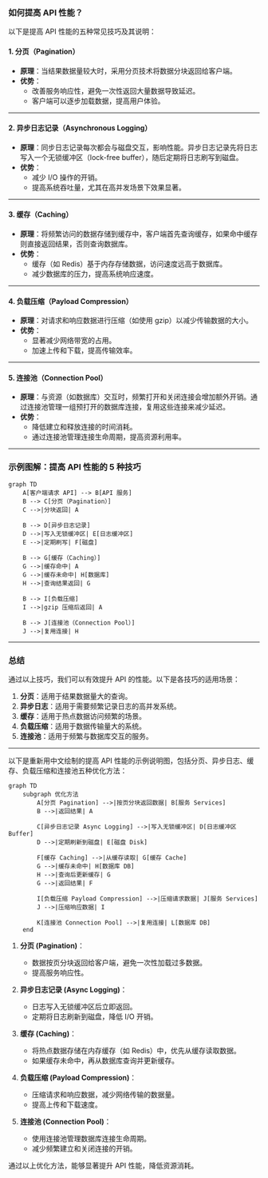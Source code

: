 ### 如何提高 API 性能？

以下是提高 API 性能的五种常见技巧及其说明：

#### 1. **分页（Pagination）**
- **原理**：当结果数据量较大时，采用分页技术将数据分块返回给客户端。
- **优势**：
  - 改善服务响应性，避免一次性返回大量数据导致延迟。
  - 客户端可以逐步加载数据，提高用户体验。
  
---

#### 2. **异步日志记录（Asynchronous Logging）**
- **原理**：同步日志记录每次都会与磁盘交互，影响性能。异步日志记录先将日志写入一个无锁缓冲区（lock-free buffer），随后定期将日志刷写到磁盘。
- **优势**：
  - 减少 I/O 操作的开销。
  - 提高系统吞吐量，尤其在高并发场景下效果显著。

---

#### 3. **缓存（Caching）**
- **原理**：将频繁访问的数据存储到缓存中，客户端首先查询缓存，如果命中缓存则直接返回结果，否则查询数据库。
- **优势**：
  - 缓存（如 Redis）基于内存存储数据，访问速度远高于数据库。
  - 减少数据库的压力，提高系统响应速度。

---

#### 4. **负载压缩（Payload Compression）**
- **原理**：对请求和响应数据进行压缩（如使用 gzip）以减少传输数据的大小。
- **优势**：
  - 显著减少网络带宽的占用。
  - 加速上传和下载，提高传输效率。

---

#### 5. **连接池（Connection Pool）**
- **原理**：与资源（如数据库）交互时，频繁打开和关闭连接会增加额外开销。通过连接池管理一组预打开的数据库连接，复用这些连接来减少延迟。
- **优势**：
  - 降低建立和释放连接的时间消耗。
  - 通过连接池管理连接生命周期，提高资源利用率。

---

### **示例图解：提高 API 性能的 5 种技巧**

```mermaid
graph TD
    A[客户端请求 API] --> B[API 服务]
    B --> C[分页（Pagination）]
    C -->|分块返回| A
    
    B --> D[异步日志记录]
    D -->|写入无锁缓冲区| E[日志缓冲区]
    E -->|定期刷写| F[磁盘]
    
    B --> G[缓存（Caching）]
    G -->|缓存命中| A
    G -->|缓存未命中| H[数据库]
    H -->|查询结果返回| G
    
    B --> I[负载压缩]
    I -->|gzip 压缩后返回| A
    
    B --> J[连接池（Connection Pool）]
    J -->|复用连接| H
```

---

### 总结

通过以上技巧，我们可以有效提升 API 的性能。以下是各技巧的适用场景：
1. **分页**：适用于结果数据量大的查询。
2. **异步日志**：适用于需要频繁记录日志的高并发系统。
3. **缓存**：适用于热点数据访问频繁的场景。
4. **负载压缩**：适用于数据传输量大的系统。
5. **连接池**：适用于频繁与数据库交互的服务。

---

以下是重新用中文绘制的提高 API 性能的示例说明图，包括分页、异步日志、缓存、负载压缩和连接池五种优化方法：

```mermaid
graph TD
    subgraph 优化方法
        A[分页 Pagination] -->|按页分块返回数据| B[服务 Services]
        B -->|返回结果| A

        C[异步日志记录 Async Logging] -->|写入无锁缓冲区| D[日志缓冲区 Buffer]
        D -->|定期刷新到磁盘| E[磁盘 Disk]

        F[缓存 Caching] -->|从缓存读取| G[缓存 Cache]
        G -->|缓存未命中| H[数据库 DB]
        H -->|查询后更新缓存| G
        G -->|返回结果| F

        I[负载压缩 Payload Compression] -->|压缩请求数据| J[服务 Services]
        J -->|压缩响应数据| I

        K[连接池 Connection Pool] -->|复用连接| L[数据库 DB]
    end
```

1. **分页 (Pagination)**：
   - 数据按页分块返回给客户端，避免一次性加载过多数据。
   - 提高服务响应性。

2. **异步日志记录 (Async Logging)**：
   - 日志写入无锁缓冲区后立即返回。
   - 定期将日志刷新到磁盘，降低 I/O 开销。

3. **缓存 (Caching)**：
   - 将热点数据存储在内存缓存（如 Redis）中，优先从缓存读取数据。
   - 如果缓存未命中，再从数据库查询并更新缓存。

4. **负载压缩 (Payload Compression)**：
   - 压缩请求和响应数据，减少网络传输的数据量。
   - 提高上传和下载速度。

5. **连接池 (Connection Pool)**：
   - 使用连接池管理数据库连接生命周期。
   - 减少频繁建立和关闭连接的开销。

通过以上优化方法，能够显著提升 API 性能，降低资源消耗。
